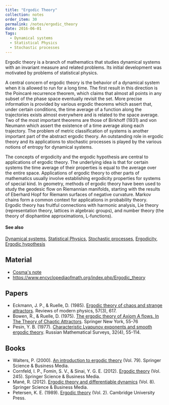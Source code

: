 ```yaml
---
title: "Ergodic Theory"
collection: notes
order_item: 30
permalink: /notes/ergodic_theory
date: 2016-06-01
Tags:
  - Dynamical systems
  - Statistical Physics
  - Stochastic processes
---
```


Ergodic theory is a branch of mathematics that studies dynamical systems with an invariant measure and related problems. Its initial development was motivated by problems of statistical physics.

A central concern of ergodic theory is the behavior of a dynamical system when it is allowed to run for a long time. The first result in this direction is the Poincaré recurrence theorem, which claims that almost all points in any subset of the phase space eventually revisit the set. More precise information is provided by various ergodic theorems which assert that, under certain conditions, the time average of a function along the trajectories exists almost everywhere and is related to the space average. Two of the most important theorems are those of Birkhoff (1931) and von Neumann which assert the existence of a time average along each trajectory.
The problem of metric classification of systems is another important part of the abstract ergodic theory. An outstanding role in ergodic theory and its applications to stochastic processes is played by the various notions of entropy for dynamical systems.

The concepts of ergodicity and the ergodic hypothesis are central to applications of ergodic theory. The underlying idea is that for certain systems the time average of their properties is equal to the average over the entire space. Applications of ergodic theory to other parts of mathematics usually involve establishing ergodicity properties for systems of special kind. In geometry, methods of ergodic theory have been used to study the geodesic flow on Riemannian manifolds, starting with the results of Eberhard Hopf for Riemann surfaces of negative curvature. Markov chains form a common context for applications in probability theory. Ergodic theory has fruitful connections with harmonic analysis, Lie theory (representation theory, lattices in algebraic groups), and number theory (the theory of diophantine approximations, L-functions).


#### See also
[Dynamical systems](/notes/dynamical_systems), [Statistical Physics](/notes/statistical_physics), [Stochastic processes](/notes/stochastic_processes), [Ergodicity](/notes/ergodicity), [Ergodic hypothesis](/notes/ergodic_hypothesis)


## Material
* [Cosma's note](http://bactra.org/notebooks/ergodic-theory.html)
* https://www.encyclopediaofmath.org/index.php/Ergodic_theory


## Papers
* Eckmann, J. P., & Ruelle, D. (1985). [Ergodic theory of chaos and strange attractors](https://math.dartmouth.edu/archive/m53f11/public_html/Eckmann1985RMP_review_ergodic_theory.pdf). Reviews of modern physics, 57(3), 617.
* Bowen, R., & Ruelle, D. (1975). [The ergodic theory of Axiom A flows. In The Theory of Chaotic Attractors](http://www.academia.edu/download/46241902/bf0138984820160605-9606-1azbdwc.pdf). Springer New York, 55-76
* Pesin, Y. B. (1977). [Characteristic Lyapunov exponents and smooth ergodic theory](http://www.turpion.org/php/full/infoFT.phtml?journal_id=rm&paper_id=1639). Russian Mathematical Surveys, 32(4), 55-114.


## Books
* Walters, P. (2000). [An introduction to ergodic theory](https://www.goodreads.com/book/show/769299.An_Introduction_to_Ergodic_Theory) (Vol. 79). Springer Science & Business Media.
* Cornfeld, I. P., Fomin, S. V., & Sinai, Y. G. E. (2012). [Ergodic theory](https://www.goodreads.com/book/show/21993526-ergodic-theory) (Vol. 245). Springer Science & Business Media.
* Mané, R. (2012). [Ergodic theory and differentiable dynamics](https://www.goodreads.com/book/show/15912899-ergodic-theory-and-differentiable-dynamics) (Vol. 8). Springer Science & Business Media.
* Petersen, K. E. (1989). [Ergodic theory](https://www.goodreads.com/book/show/769298.Ergodic_Theory) (Vol. 2). Cambridge University Press.


